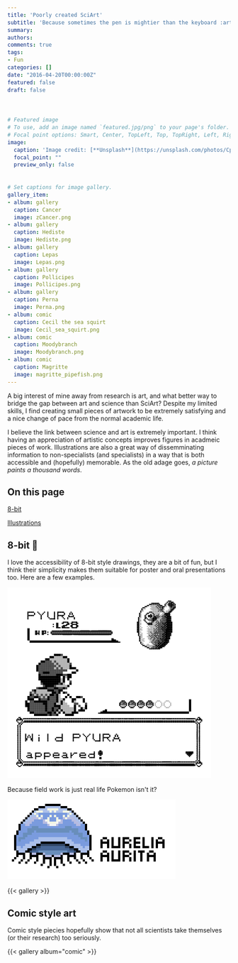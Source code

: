 ```yaml
---
title: 'Poorly created SciArt'
subtitle: 'Because sometimes the pen is mightier than the keyboard :art:'
summary: 
authors:
comments: true
tags:
- Fun
categories: []
date: "2016-04-20T00:00:00Z"
featured: false
draft: false



# Featured image
# To use, add an image named `featured.jpg/png` to your page's folder.
# Focal point options: Smart, Center, TopLeft, Top, TopRight, Left, Right, BottomLeft, Bottom, BottomRight
image:
  caption: 'Image credit: [**Unsplash**](https://unsplash.com/photos/CpkOjOcXdUY)'
  focal_point: ""
  preview_only: false


# Set captions for image gallery.
gallery_item:
- album: gallery
  caption: Cancer
  image: zCancer.png
- album: gallery
  caption: Hediste
  image: Hediste.png
- album: gallery
  caption: Lepas
  image: Lepas.png
- album: gallery
  caption: Pollicipes
  image: Pollicipes.png
- album: gallery
  caption: Perna
  image: Perna.png
- album: comic
  caption: Cecil the sea squirt
  image: Cecil_sea_squirt.png
- album: comic
  caption: Moodybranch
  image: Moodybranch.png
- album: comic
  caption: Magritte
  image: magritte_pipefish.png
---
```


A big interest of mine away from research is art, and what better way to bridge the gap between art and science than SciArt? Despite my limited skills, I find creating small pieces of artwork to be extremely satisfying and a nice change of pace from the normal academic life.

I believe the link between science and art is extremely important. I think having an appreciation of artistic concepts improves figures in acadmeic pieces of work. Illustrations are also a great way of dissemminating information to non-specialists (and specialists) in a way that is both accessible and (hopefully) memorable. As the old adage goes, *a picture paints a thousand words*.

## On this page

[8-bit](#8-bit)

[Illustrations](#comic-style-art)


## 8-bit :space_invader:

I love the accessibility of 8-bit style drawings, they are a bit of fun, but I think their simplicity makes them suitable for poster and oral presentations too. Here are a few examples.

![When I finished sampling a species for my PhD](GIF/Pokemon_pyura.gif)

Because field work is just real life Pokemon isn't it?

![alt text](GIF/Aurelia.gif)

{{< gallery >}}

## Comic style art

Comic style piecies hopefully show that not all scientists take themselves (or their research) too seriously.

{{< gallery album="comic" >}}
